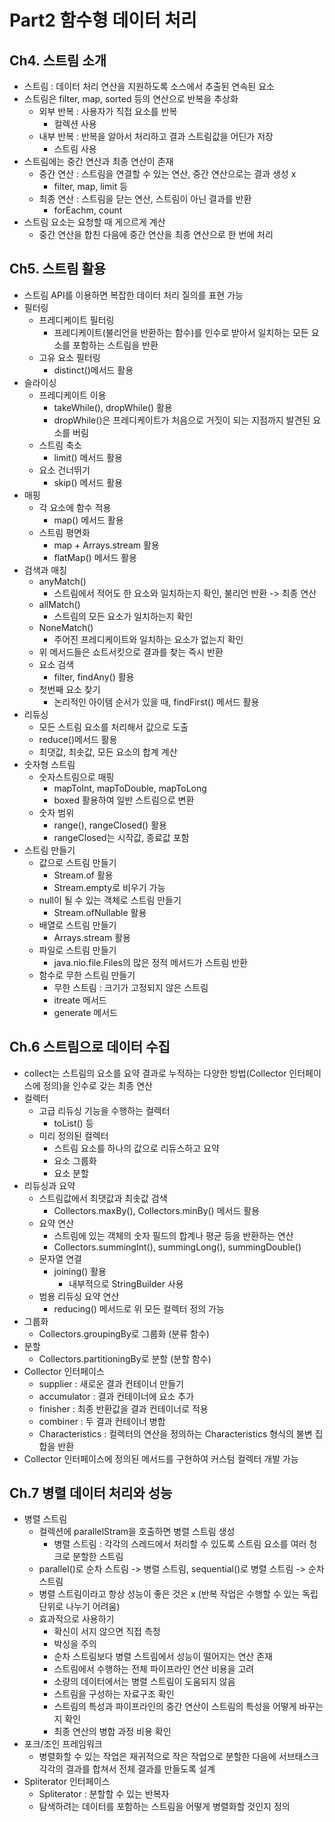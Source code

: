 # Part2 함수형 데이터 처리

## Ch4. 스트림 소개

- 스트림 : 데이터 처리 연산을 지원하도록 소스에서 추출된 연속된 요소
- 스트림은 filter, map, sorted 등의 연산으로 반복을 추상화
  - 외부 반복 : 사용자가 직접 요소를 반복
    - 컬렉션 사용
  - 내부 반복 : 반복을 알아서 처리하고 결과 스트림값을 어딘가 저장
    - 스트림 사용
- 스트림에는 중간 연산과 최종 연산이 존재
  - 중간 연산 : 스트림을 연결할 수 있는 연산, 중간 연산으로는 결과 생성 x
    - filter, map, limit 등
  - 최종 연산 : 스트림을 닫는 연산, 스트림이 아닌 결과를 반환
    - forEachm, count
- 스트림 요소는 요청할 때 게으르게 계산
  - 중간 연산을 합친 다음에 중간 연산을 최종 연산으로 한 번에 처리

## Ch5. 스트림 활용

- 스트림 API를 이용하면 복잡한 데이터 처리 질의를 표현 가능
- 필터링
  - 프레디케이트 필터링
    - 프레디케이트(불리언을 반환하는 함수)를 인수로 받아서 일치하는 모든 요소를 포함하는 스트림을 반환
  - 고유 요소 필터링
    - distinct()메서드 활용
- 슬라이싱
  - 프레디케이트 이용
    - takeWhile(), dropWhile() 활용
    - dropWhile()은 프레디케이트가 처음으로 거짓이 되는 지점까지 발견된 요소를 버림
  - 스트림 축소
    - limit() 메서드 활용
  - 요소 건너뛰기
    - skip() 메서드 활용
- 매핑
  - 각 요소에 함수 적용
    - map() 메서드 활용
  - 스트림 평면화
    - map + Arrays.stream 활용
    - flatMap() 메서드 활용
- 검색과 매칭
  - anyMatch()
    - 스트림에서 적어도 한 요소와 일치하는지 확인, 불리언 반환 -> 최종 연산
  - allMatch()
    - 스트림의 모든 요소가 일치하는지 확인
  - NoneMatch()
    - 주어진 프레디케이트와 일치하는 요소가 없는지 확인
  - 위 메서드들은 쇼트서킷으로 결과를 찾는 즉시 반환
  - 요소 검색
    - filter, findAny() 활용
  - 첫번째 요소 찾기
    - 논리적인 아이템 순서가 있을 때, findFirst() 메서드 활용
- 리듀싱
  - 모든 스트림 요소를 처리해서 값으로 도출
  - reduce()메서드 활용
  - 최댓값, 최솟값, 모든 요소의 합계 계산
- 숫자형 스트림
  - 숫자스트림으로 매핑
    - mapToInt, mapToDouble, mapToLong
    - boxed 활용하여 일반 스트림으로 변환
  - 숫자 범위
    - range(), rangeClosed() 활용
    - rangeClosed는 시작값, 종료값 포함
- 스트림 만들기
  - 값으로 스트림 만들기
    - Stream.of 활용
    - Stream.empty로 비우기 가능
  - null이 될 수 있는 객체로 스트림 만들기
    - Stream.ofNullable 활용
  - 배열로 스트림 만들기
    - Arrays.stream 활용
  - 파일로 스트림 만들기
    - java.nio.file.Files의 많은 정적 메서드가 스트림 반환
  - 함수로 무한 스트림 만들기
    - 무한 스트림 : 크기가 고정되지 않은 스트림
    - itreate 메서드
    - generate 메서드

## Ch.6 스트림으로 데이터 수집

- collect는 스트림의 요소를 요약 결과로 누적하는 다양한 방법(Collector 인터페이스에 정의)을 인수로 갖는 최종 연산
- 컬렉터
  - 고급 리듀싱 기능을 수행하는 컬렉터
    - toList() 등
  - 미리 정의된 컬렉터
    - 스트림 요소를 하나의 값으로 리듀스하고 요약
    - 요소 그룹화
    - 요소 분할
- 리듀싱과 요약
  - 스트림값에서 최댓값과 최솟값 검색
    - Collectors.maxBy(), Collectors.minBy() 메서드 활용
  - 요약 연산
    - 스트림에 있는 객체의 숫자 필드의 합계나 평균 등을 반환하는 연산
    - Collectors.summingInt(), summingLong(), summingDouble()
  - 문자열 연결
    - joining() 활용
      - 내부적으로 StringBuilder 사용
  - 범용 리듀싱 요약 연산
    - reducing() 메서드로 위 모든 컬렉터 정의 가능
- 그룹화
  - Collectors.groupingBy로 그룹화 (분류 함수)
- 분할
  - Collectors.partitioningBy로 분할 (분할 함수)
- Collector 인터페이스
  - supplier : 새로운 결과 컨테이너 만들기
  - accumulator : 결과 컨테이너에 요소 추가
  - finisher : 최종 반환값을 결과 컨테이너로 적용
  - combiner : 두 결과 컨테이너 병합
  - Characteristics : 컬렉터의 연산을 정의하는 Characteristics 형식의 불변 집합을 반환
- Collector 인터페이스에 정의된 메서드를 구현하여 커스텀 컬렉터 개발 가능

## Ch.7 병렬 데이터 처리와 성능

- 병렬 스트림
  - 컬렉션에 parallelStram을 호출하면 병렬 스트림 생성
    - 병렬 스트림 : 각각의 스레드에서 처리할 수 있도록 스트림 요소를 여러 청크로 분할한 스트림
  - parallel()로 순차 스트림 -> 병렬 스트림, sequential()로 병렬 스트림 -> 순차 스트림
  - 병렬 스트림이라고 항상 성능이 좋은 것은 x (반복 작업은 수행할 수 있는 독립 단위로 나누기 어려움)
  - 효과적으로 사용하기
    - 확신이 서지 않으면 직접 측정
    - 박싱을 주의
    - 순차 스트림보다 병렬 스트림에서 성능이 떨어지는 연산 존재
    - 스트림에서 수행하는 전체 파이프라인 연산 비용을 고려
    - 소량의 데이터에서는 병렬 스트림이 도움되지 않음
    - 스트림을 구성하는 자료구조 확인
    - 스트림의 특성과 파이프라인의 중간 연산이 스트림의 특성을 어떻게 바꾸는 지 확인
    - 최종 연산의 병합 과정 비용 확인
- 포크/조인 프레임워크
  - 병렬화할 수 있는 작업은 재귀적으로 작은 작업으로 분할한 다음에 서브태스크 각각의 결과를 합쳐서 전체 결과를 만들도록 설계
- Spliterator 인터페이스
  - Spliterator : 분할할 수 있는 반복자
  - 탐색하려는 데이터를 포함하는 스트림을 어떻게 병렬화할 것인지 정의